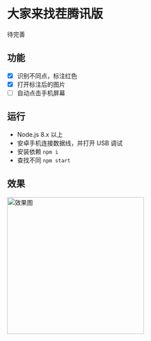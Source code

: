 # 大家来找茬腾讯版

待完善

## 功能
- [x] 识别不同点，标注红色
- [x] 打开标注后的图片
- [ ] 自动点击手机屏幕

## 运行
- Node.js 8.x 以上
- 安卓手机连接数据线，并打开 USB 调试
- 安装依赖 `npm i`
- 查找不同 `npm start`

## 效果
<img width="320" src="https://user-images.githubusercontent.com/8413791/34465817-e8c53292-eefa-11e7-8fde-d7ece24bcfab.png" alt="效果图">
